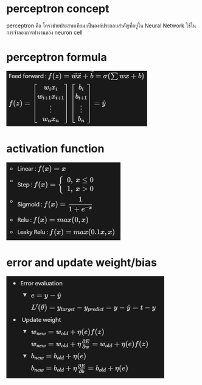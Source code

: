 # perceptron concept
perceptron คือ โครงข่ายประสาทเทียม เป็นองค์ประกอบสำคัญที่อยู่ใน Neural Network
ใช้ในการจำลองการทำงานของ neuron cell

# perceptron formula
![alt text](image.png)

# activation function
![alt text](image-1.png)

# error and update weight/bias
![alt text](image-2.png)